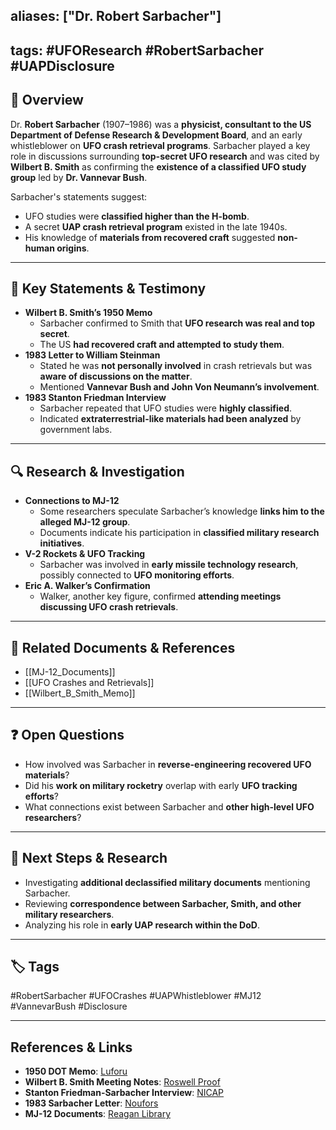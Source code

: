 ## aliases: ["Dr. Robert Sarbacher"]

## tags: #UFOResearch #RobertSarbacher #UAPDisclosure

## 📌 Overview

Dr. **Robert Sarbacher** (1907–1986) was a **physicist, consultant to the US Department of Defense Research & Development Board**, and an early whistleblower on **UFO crash retrieval programs**. Sarbacher played a key role in discussions surrounding **top-secret UFO research** and was cited by **Wilbert B. Smith** as confirming the **existence of a classified UFO study group** led by **Dr. Vannevar Bush**.

Sarbacher's statements suggest:

- UFO studies were **classified higher than the H-bomb**.
- A secret **UAP crash retrieval program** existed in the late 1940s.
- His knowledge of **materials from recovered craft** suggested **non-human origins**.

---

## 📝 Key Statements & Testimony

- **Wilbert B. Smith’s 1950 Memo**
    - Sarbacher confirmed to Smith that **UFO research was real and top secret**.
    - The US **had recovered craft and attempted to study them**.
- **1983 Letter to William Steinman**
    - Stated he was **not personally involved** in crash retrievals but was **aware of discussions on the matter**.
    - Mentioned **Vannevar Bush and John Von Neumann’s involvement**.
- **1983 Stanton Friedman Interview**
    - Sarbacher repeated that UFO studies were **highly classified**.
    - Indicated **extraterrestrial-like materials had been analyzed** by government labs.

---

## 🔍 Research & Investigation

- **Connections to MJ-12**
    - Some researchers speculate Sarbacher’s knowledge **links him to the alleged MJ-12 group**.
    - Documents indicate his participation in **classified military research initiatives**.
- **V-2 Rockets & UFO Tracking**
    - Sarbacher was involved in **early missile technology research**, possibly connected to **UFO monitoring efforts**.
- **Eric A. Walker’s Confirmation**
    - Walker, another key figure, confirmed **attending meetings discussing UFO crash retrievals**.

---

## 🔗 Related Documents & References

- [[MJ-12_Documents]]
- [[UFO Crashes and Retrievals]]
- [[Wilbert_B_Smith_Memo]]

---

## ❓ Open Questions

- How involved was Sarbacher in **reverse-engineering recovered UFO materials**?
- Did his **work on military rocketry** overlap with early **UFO tracking efforts**?
- What connections exist between Sarbacher and **other high-level UFO researchers**?

---

## 🔮 Next Steps & Research

- Investigating **additional declassified military documents** mentioning Sarbacher.
- Reviewing **correspondence between Sarbacher, Smith, and other military researchers**.
- Analyzing his role in **early UAP research within the DoD**.

---

## 🏷️ Tags

#RobertSarbacher #UFOCrashes #UAPWhistleblower #MJ12 #VannevarBush #Disclosure

---

## **References & Links**

- **1950 DOT Memo**: [Luforu](https://luforu.org/smith-department-of-transport-memo/)
- **Wilbert B. Smith Meeting Notes**: [Roswell Proof](https://roswellproof.homestead.com/Smith_9_15_50.html)
- **Stanton Friedman-Sarbacher Interview**: [NICAP](https://www.nicap.org/bios/notes/friedman-sarbacher-interview.htm)
- **1983 Sarbacher Letter**: [Noufors](https://www.noufors.com/Dr_Robert_Sarbacher.htm)
- **MJ-12 Documents**: [Reagan Library](https://www.reaganlibrary.gov/public/2021-06/40-654-209237723-046-002-2021.pdf)